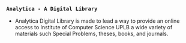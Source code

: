 ### `Analytica - A Digital Library`

- Analytica Digital Library is made to lead a way to provide an online access to Institute of Computer Science UPLB a wide variety of materials such Special Problems, theses, books, and journals. 
